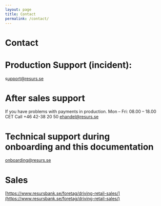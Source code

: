 ```yaml
---
layout: page
title: Contact
permalink: /contact/
---
```


# Contact 

# Production Support (incident):
s[upport@resurs.se](mailto:support@resurs.se)
# After sales support
If you have problems with payments in production. 
Mon – Fri: 08.00 – 18.00 CET
Call +46 42-38 20 50
[ehandel@resurs.se](mailto:ehandel@resurs.se) 
# Technical support during onboarding and this documentation
[onboarding@resurs.se](mailto:onboarding@resurs.se)
# Sales
[https://www.resursbank.se/foretag/driving-retail-sales/](https://www.resursbank.se/foretag/driving-retail-sales/)
